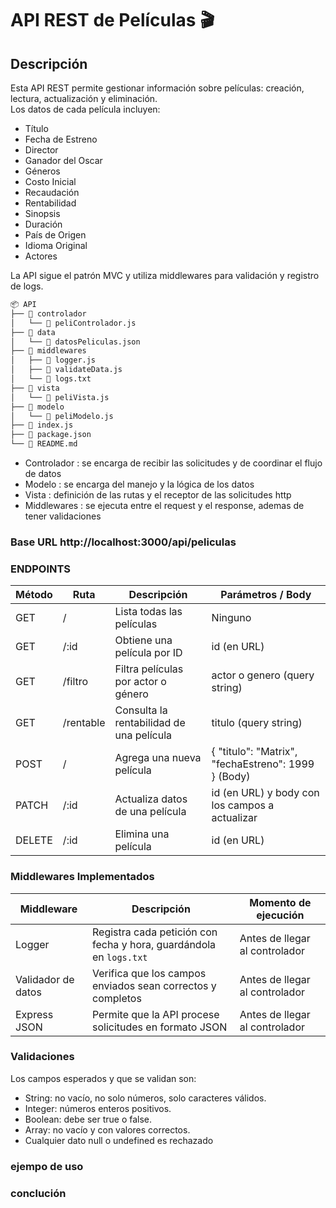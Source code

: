 # API REST de Películas 🎬

## Descripción
Esta API REST permite gestionar información sobre películas: creación, lectura, actualización y eliminación.  
Los datos de cada película incluyen:

- Título
- Fecha de Estreno
- Director
- Ganador del Oscar
- Géneros
- Costo Inicial
- Recaudación
- Rentabilidad
- Sinopsis
- Duración
- País de Origen
- Idioma Original
- Actores

La API sigue el patrón MVC y utiliza middlewares para validación y registro de logs.


```bash
📦 API
├── 📁 controlador
│   └── 📄 peliControlador.js
├── 📁 data
│   └── 📄 datosPeliculas.json
├── 📁 middlewares
│   ├── 📄 logger.js
│   ├── 📄 validateData.js
│   └── 📄 logs.txt
├── 📁 vista
│   └── 📄 peliVista.js
├── 📁 modelo
│   └── 📄 peliModelo.js
├── 📄 index.js
├── 📄 package.json
└── 📄 README.md

```

- Controlador : se encarga de recibir las solicitudes y de coordinar el flujo de datos
- Modelo : se encarga del manejo y la lógica de los datos
- Vista : definición de las rutas y el receptor de las solicitudes http
- Middlewares : se ejecuta entre el request y el response, ademas de tener validaciones

### Base URL http://localhost:3000/api/peliculas

### ENDPOINTS
| Método | Ruta      | Descripción                              | Parámetros / Body                                   |
| ------ | --------- | ---------------------------------------- | --------------------------------------------------- |
| GET    | /         | Lista todas las películas                | Ninguno                                             |
| GET    | /:id      | Obtiene una película por ID              | id (en URL)                                         |
| GET    | /filtro   | Filtra películas por actor o género      | actor o genero (query string)                       |
| GET    | /rentable | Consulta la rentabilidad de una película | titulo (query string)                               |
| POST   | /         | Agrega una nueva película                | { "titulo": "Matrix", "fechaEstreno": 1999 } (Body) |
| PATCH  | /:id      | Actualiza datos de una película          | id (en URL) y body con los campos a actualizar      |
| DELETE | /:id      | Elimina una película                     | id (en URL)                                         |


### Middlewares Implementados
| Middleware         | Descripción                                                        | Momento de ejecución           |
| ------------------ | ------------------------------------------------------------------ | ------------------------------ |
| Logger             | Registra cada petición con fecha y hora, guardándola en `logs.txt` | Antes de llegar al controlador |
| Validador de datos | Verifica que los campos enviados sean correctos y completos        | Antes de llegar al controlador |
| Express JSON       | Permite que la API procese solicitudes en formato JSON             | Antes de llegar al controlador |


### Validaciones
Los campos esperados y que se validan son:

- String: no vacío, no solo números, solo caracteres válidos.
- Integer: números enteros positivos.
- Boolean: debe ser true o false.
- Array: no vacío y con valores correctos.
- Cualquier dato null o undefined es rechazado

### ejempo de uso
### conclución 

